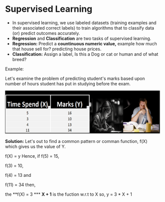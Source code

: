# Supervised Learning

- In supervised learning, we use labeled datasets (training examples and their associated correct labels) to train algorithms that to classify data (or) predict outcomes accurately.
- **Regression** and **Classification** are two tasks of supervised learning.
- **Regression:**  Predict a **countinuous numeric value,** example how much that house sell for? predicting house prices.
- **Classification:** Assign a label, Is this a Dog or cat or human and of what breed?

Example:

Let's examine the problem of predicting student's marks based upon number of hours student has put in studying before the exam.

![img](./output/training_example.png "Arpit Dubey")

**Solution:** Let's out to find a common pattern or comman function, f(X) which gives us the value of Y.

f(X) = y Hence, if f(5) = 15,

 f(3) = 10, 

f(4) = 13 and 

f(11) = 34 then, 

the **f(X) = 3 *** **X + 1** is the fuction w.r.t to X so, y = 3 * X + 1
